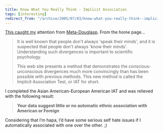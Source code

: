 ```yaml
---
title: Know What You Really Think - Implicit Association
tags: [interesting]
redirect_from: "/archive/2005/07/03/know-what-you-really-think--implicit-association.aspx/"
---
```


[This caught
my](http://www.douglasp.com/PermaLink.aspx?guid=418b32fb-8694-4a05-be99-de2fb51ac2bc)
attention from [Meta-Douglasp](http://www.douglasp.com/). From the home
page...

> It is well known that people don't always 'speak their minds', and it
> is suspected that people don't always 'know their minds'.
> Understanding such divergences is important to scientific psychology.
>
> This web site presents a method that demonstrates the
> conscious-unconscious divergences much more convincingly than has been
> possible with previous methods. This new method is called the Implicit
> Association Test, or IAT for short.

I completed the Asian American-European American IAT and was relieved
with the following result:

> **Your data suggest little or no automatic ethnic association with
> American or Foreign**

Considering that I’m hapa, I’d have some serious self hate issues if I
automatically associated with one over the other. ;)

